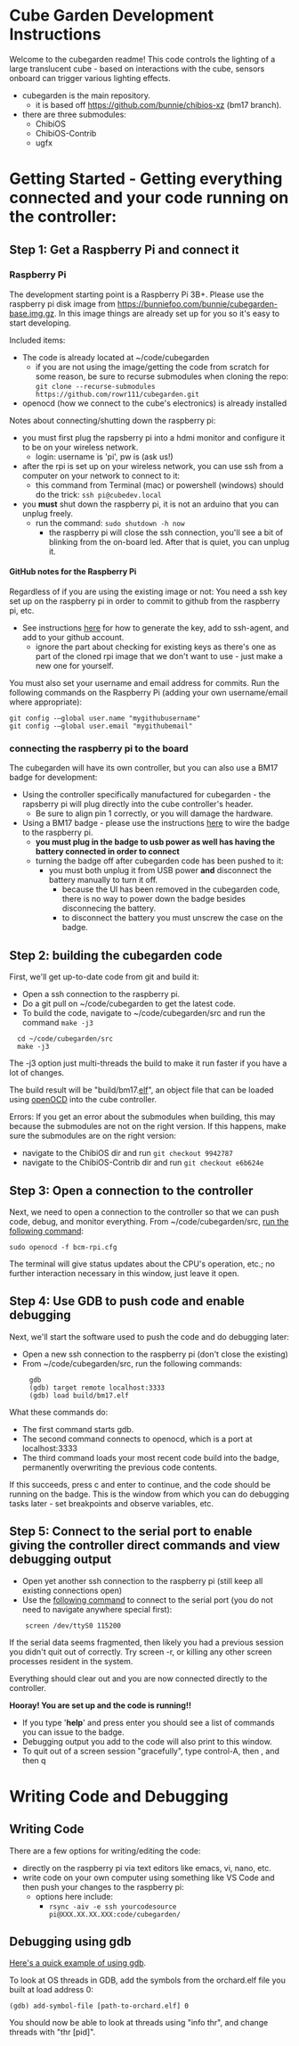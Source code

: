 # Cube Garden Development Instructions

Welcome to the cubegarden readme! This code controls the lighting of a large translucent cube - based on interactions with the cube, sensors onboard can trigger various lighting effects.

* cubegarden is the main repository.
  * it is based off https://github.com/bunnie/chibios-xz (bm17 branch).
* there are three submodules:
  * ChibiOS
  * ChibiOS-Contrib
  * ugfx

# Getting Started - Getting everything connected and your code running on the controller:
## Step 1: Get a Raspberry Pi and connect it
### Raspberry Pi 
The development starting point is a Raspberry Pi 3B+. 
Please use the raspberry pi disk image from https://bunniefoo.com/bunnie/cubegarden-base.img.gz.
In this image things are already set up for you so it's easy to start developing.

Included items:
* The code is already located at ~/code/cubegarden
  * if you are not using the image/getting the code from scratch for some reason, be sure to recurse submodules when cloning the repo: `git clone --recurse-submodules https://github.com/rowr111/cubegarden.git`
* openocd (how we connect to the cube's electronics) is already installed

Notes about connecting/shutting down the raspberry pi:
* you must first plug the rapsberry pi into a hdmi monitor and configure it to be on your wireless network.
  * login:  username is 'pi', pw is (ask us!)
* after the rpi is set up on your wireless network, you can use ssh from a computer on your network to connect to it:
  * this command from Terminal (mac) or powershell (windows) should do the trick: `ssh pi@cubedev.local`
* you **must** shut down the raspberry pi, it is not an arduino that you can unplug freely.  
  * run the command: `sudo shutdown -h now`
    * the raspberry pi will close the ssh connection, you'll see a bit of blinking from the on-board led.  After that is quiet, you can unplug it.

#### GitHub notes for the Raspberry Pi
Regardless of if you are using the existing image or not:
You need a ssh key set up on the raspberry pi in order to commit to github from the raspberry pi, etc.  
* See instructions [here](https://help.github.com/en/articles/adding-a-new-ssh-key-to-your-github-account) for how to generate the key, add to ssh-agent, and add to your github account.
  * ignore the part about checking for existing keys as there's one as part of the cloned rpi image that we don't want to use - just make a new one for yourself.
  
You must also set your username and email address for commits. 
Run the following commands on the Raspberry Pi (adding your own username/email where appropriate):
```
git config -—global user.name "mygithubusername"
git config -—global user.email "mygithubemail"
```
### connecting the raspberry pi to the board
The cubegarden will have its own controller, but you can also use a BM17 badge for development:
* Using the controller specifically manufactured for cubegarden - the rapsberry pi will plug directly into the cube controller's header.
  * Be sure to align pin 1 correctly, or you will damage the hardware.
* Using a BM17 badge - please use the instructions [here](https://github.com/rowr111/cubegarden/wiki/wire-a-badge-to-a-raspberry-pi) to wire the badge to the raspberry pi.
  * **you must plug in the badge to usb power as well has having the battery connected in order to connect**
  * turning the badge off after cubegarden code has been pushed to it:  
    * you must both unplug it from USB power **and** disconnect the battery manually to turn it off.
      * because the UI has been removed in the cubegarden code, there is no way to power down the badge besides disconnecing the battery.
      * to disconnect the battery you must unscrew the case on the badge.

## Step 2: building the cubegarden code
First, we'll get up-to-date code from git and build it:
* Open a ssh connection to the raspberry pi.
* Do a git pull on ~/code/cubegarden to get the latest code. 
* To build the code, navigate to ~/code/cubegarden/src and run the command `make -j3`

```
  cd ~/code/cubegarden/src
  make -j3
```

The -j3 option just multi-threads the build to make it run faster if you have a lot of changes.

The build result will be "build/bm17.[elf](https://en.wikipedia.org/wiki/Executable_and_Linkable_Format)", an object file that can be
loaded using [openOCD](http://openocd.org/) into the cube controller.

Errors: If you get an error about the submodules when building, this may because the submodules are not on the right version.
If this happens, make sure the submodules are on the right version:
* navigate to the ChibiOS dir and run `git checkout 9942787`
* navigate to the ChibiOS-Contrib dir and run `git checkout e6b624e`

## Step 3: Open a connection to the controller
Next, we need to open a connection to the controller so that we can push code, debug, and monitor everything.
From ~/code/cubegarden/src, [run the following command](https://asciinema.org/a/241414):

    sudo openocd -f bcm-rpi.cfg

The terminal will give status updates about the CPU's operation, etc.; no further interaction necessary in this window, just leave it open.

## Step 4: Use GDB to push code and enable debugging
Next, we'll start the software used to push the code and do debugging later:
* Open a new ssh connection to the raspberry pi (don't close the existing)
* From ~/code/cubegarden/src, run the following commands:

```
     gdb
     (gdb) target remote localhost:3333
     (gdb) load build/bm17.elf
```

What these commands do:
* The first command starts gdb.
* The second command connects to openocd, which is a port at localhost:3333
* The third command loads your most recent code build into the badge, permanently overwriting
the previous code contents.

If this succeeds, press c and enter to continue, and the code should be running on the badge.
This is the window from which you can do debugging tasks later - set breakpoints and observe variables, etc.

## Step 5: Connect to the serial port to enable giving the controller direct commands and view debugging output
* Open yet another ssh connection to the raspberry pi (still keep all existing connections open)
* Use the [following command](https://asciinema.org/a/241416) to connect to the serial port (you do not need to navigate anywhere special first):
```
    screen /dev/ttyS0 115200
```
If the serial data seems fragmented, then likely you had a previous session you didn't
quit out of correctly. Try screen -r, or killing any other screen processes resident in
the system.

Everything should clear out and you are now connected directly to the controller. 

**Hooray!  You are set up and the code is running!!**

* If you type '**help**' and press enter you should see a list of commands you can issue to the badge.
* Debugging output you add to the code will also print to this window.
* To quit out of a screen session "gracefully", type control-A, then \, and then q

# Writing Code and Debugging

## Writing Code
There are a few options for writing/editing the code:
* directly on the raspberry pi via text editors like emacs, vi, nano, etc. 
* write code on your own computer using something like VS Code and then push your changes to the raspberry pi:
  * options here include:
    * `rsync -aiv -e ssh yourcodesource  pi@XXX.XX.XX.XXX:code/cubegarden/`

## Debugging using gdb

[Here's a quick example of using gdb](https://asciinema.org/a/241415).

To look at OS threads in GDB, add the symbols from the orchard.elf file you built at load address 0:

    (gdb) add-symbol-file [path-to-orchard.elf] 0

You should now be able to look at threads using "info thr", and change threads with "thr [pid]".
